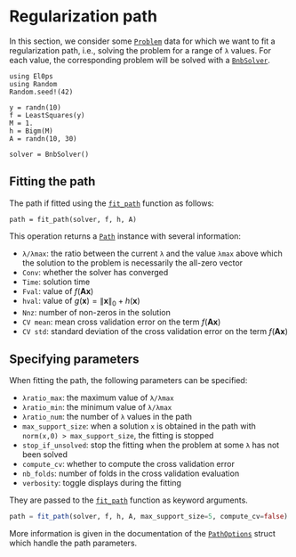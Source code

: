 # Regularization path

In this section, we consider some [`Problem`](@ref) data for which we want to fit a regularization path, i.e., solving the problem for a range of `λ` values.
For each value, the corresponding problem will be solved with a [`BnbSolver`](@ref).

```@example path
using El0ps
using Random
Random.seed!(42)

y = randn(10)
f = LeastSquares(y)
M = 1.
h = Bigm(M)
A = randn(10, 30)

solver = BnbSolver()
```

## Fitting the path

The path if fitted using the [`fit_path`](@ref) function as follows:

```@example path
path = fit_path(solver, f, h, A)
```

This operation returns a [`Path`](@ref) instance with several information:
* `λ/λmax`: the ratio between the current `λ` and the value `λmax` above which the solution to the problem is necessarily the all-zero vector
* `Conv`: whether the solver has converged
* `Time`: solution time
* `Fval`: value of $f(\mathbf{Ax})$
* `hval`: value of $g(\mathbf{x}) = \|\mathbf{x}\|_0 + h(\mathbf{x})$
* `Nnz`: number of non-zeros in the solution
* `CV mean`: mean cross validation error on the term $f(\mathbf{Ax})$
* `CV std`: standard deviation of the cross validation error on the term $f(\mathbf{Ax})$

## Specifying parameters

When fitting the path, the following parameters can be specified:
* `λratio_max`: the maximum value of `λ/λmax`
* `λratio_min`: the minimum value of `λ/λmax`
* `λratio_num`: the number of `λ` values in the path
* `max_support_size`: when a solution `x` is obtained in the path with `norm(x,0) > max_support_size`, the fitting is stopped
* `stop_if_unsolved`: stop the fitting when the problem at some `λ` has not been solved
* `compute_cv`: whether to compute the cross validation error
* `nb_folds`: number of folds in the cross validation evaluation
* `verbosity`: toggle displays during the fitting

They are passed to the [`fit_path`](@ref) function as keyword arguments.
```julia
path = fit_path(solver, f, h, A, max_support_size=5, compute_cv=false)
```

More information is given in the documentation of the [`PathOptions`](@ref) struct which handle the path parameters.
